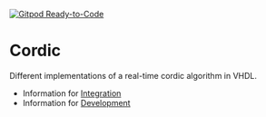 [![Gitpod Ready-to-Code](https://img.shields.io/badge/Gitpod-ready--to--code-blue?logo=gitpod)](https://gitpod.io/#https://github.com/qarlosalberto/cordicHDL)

# Cordic

Different implementations of a real-time cordic algorithm in VHDL.

- Information for [Integration](./doc/README_integration.md "Integration")
- Information for [Development](./doc/README_development.md "Development")
